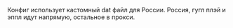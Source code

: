 Конфиг использует кастомный dat файл для России. Россия, гугл плэй и эппл идут напрямую, остальное в прокси.